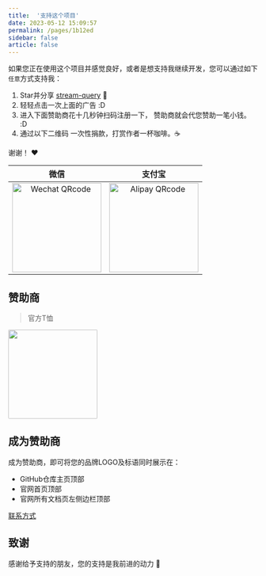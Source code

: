 ```yaml
---
title:  '支持这个项目'
date: 2023-05-12 15:09:57
permalink: /pages/1b12ed
sidebar: false
article: false
---
```


如果您正在使用这个项目并感觉良好，或者是想支持我继续开发，您可以通过如下`任意`方式支持我：

1. Star并分享 [stream-query](https://gitee.com/dromara/stream-query) :rocket:
2. 轻轻点击一次上面的广告 :D
2. 进入下面赞助商花十几秒钟扫码注册一下， 赞助商就会代您赞助一笔小钱。 :D
3. 通过以下二维码 一次性捐款，打赏作者一杯咖啡。:coffee:

谢谢！ :heart:

|                                         微信                                         |                                       支付宝                                       |
|:----------------------------------------------------------------------------------:|:-------------------------------------------------------------------------------:|
| <img :src="$withBase('/img/qrcode/wechat-pay.png')" alt="Wechat QRcode" width=180> | <img :src="$withBase('/img/qrcode/ali-pay.png')" alt="Alipay QRcode" width=180> |

## 赞助商

> 官方T恤

<a href="https://item.taobao.com/item.htm?id=717820111671&ali_trackid=2:mm_54561194_2536750027_111828300388:1686124540_073_251489824&spm=a2e1u.27655827.d1661933647166.1&union_lens=lensId:OPT@1686124538@2104f29f_09a7_18894daac54_d7b9@01@eyJmbG9vcklkIjo2MTc4NH0ie;recoveryid:201_33.60.109.167_9644486_1686124534392;prepvid:201_33.51.85.218_13617291_1686124538330&bxsign=tbkBc6ZBENjAb_yK3B4WxVQccd_ajK04qQpBbWMtmbJ88Zysam_0UrumRxf35pu6q1eXnf-H5QuXVXAyNw8eZ7P0xKbEOrB-r6mE-caMteLr481w7t7xoEYXh5wFAunDCGE" target="_blank"><img src="\img\qrcode\d13718f2da7c288c79e6756ccaa49f1.jpg" class="no-zoom" width=180 style="border-radius: 2px;"></a>

## 成为赞助商

成为赞助商，即可将您的品牌LOGO及标语同时展示在：

- GitHub仓库主页顶部
- 官网首页顶部
- 官网所有文档页左侧边栏顶部

[联系方式](https://xugaoyi.com/about/#%E8%81%94%E7%B3%BB)

## 致谢
感谢给予支持的朋友，您的支持是我前进的动力 🎉
